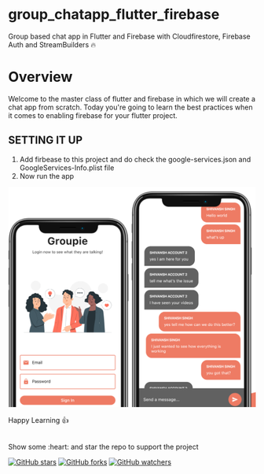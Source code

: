 # group_chatapp_flutter_firebase
Group based chat app in Flutter and Firebase with Cloudfirestore, Firebase Auth and StreamBuilders 🔥

# Overview
Welcome to the master class of flutter and firebase in which we will create a chat app from scratch. Today you're going to learn the best practices when it comes to enabling firebase for your flutter project.

 
 ## SETTING IT UP
 1. Add firbease to this project and do check the google-services.json and GoogleServices-Info.plist file
 2. Now run the app 
 
 
 

![App UI](gitimages/chatappflutter.png)

Happy Learning 👍 

<br>
Show some :heart: and star the repo to support the project

[![GitHub stars](https://img.shields.io/github/stars/backslashflutter/userlocation-flutter.svg?style=social&label=Star)](https://github.com/ades-ship) [![GitHub forks](https://img.shields.io/github/forks/backslashflutter/userlocation-flutter.svg?style=social&label=Fork)](https://github.com/ades-ship) [![GitHub watchers](https://img.shields.io/github/watchers/backslashflutter/userlocation-flutter.svg?style=social&label=Watch)](https://github.com/ades-ship)





